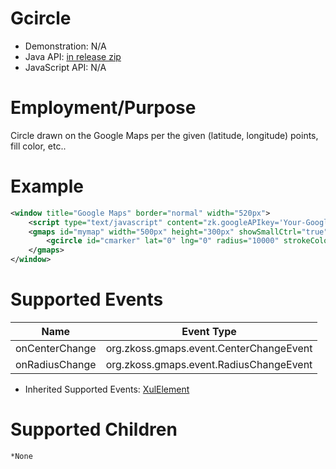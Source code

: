 

# Gcircle

- Demonstration: N/A
- Java API: [in release zip](https://github.com/zkoss/zkgmapsz/releases)
- JavaScript API: N/A


# Employment/Purpose

Circle drawn on the Google Maps per the given (latitude, longitude)
points, fill color, etc..

# Example

```xml
<window title="Google Maps" border="normal" width="520px">
    <script type="text/javascript" content="zk.googleAPIkey='Your-Google-API-Key'"/>
    <gmaps id="mymap" width="500px" height="300px" showSmallCtrl="true">
        <gcircle id="cmarker" lat="0" lng="0" radius="10000" strokeColor="red" fillColor="red"></gcircle>
    </gmaps>
</window>
```

# Supported Events

| Name | Event Type |
|------|------------|
| onCenterChange | org.zkoss.gmaps.event.CenterChangeEvent |
| onRadiusChange | org.zkoss.gmaps.event.RadiusChangeEvent |

- Inherited Supported Events: [ XulElement]({{site.baseurl}}/zk_component_ref/xulelement#Supported_Events)

# Supported Children

`*None`
